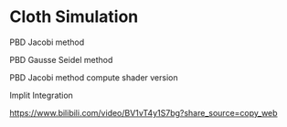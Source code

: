 # Cloth Simulation

PBD Jacobi method

PBD Gausse Seidel method

PBD Jacobi method compute shader version

Implit Integration
 
https://www.bilibili.com/video/BV1vT4y1S7bg?share_source=copy_web
